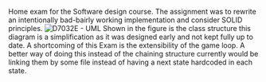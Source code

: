 Home exam for the Software design course. The assignment was to rewrite an intentionally bad-bairly working implementation and consider SOLID principles.
![D7032E - UML](https://github.com/Dayrren/Boomerang/assets/71823587/20ac407e-319e-4b0d-98e5-6dec15fc21c6)
Shown in the figure is the class structure this diagram is a simplification as it was designed early and not kept fully up to date.
A shortcoming of this Exam is the extensibility of the game loop. A better way of doing this instead of the chaining structure currently would be linking them by some file instead of having a next state hardcoded in each state.
